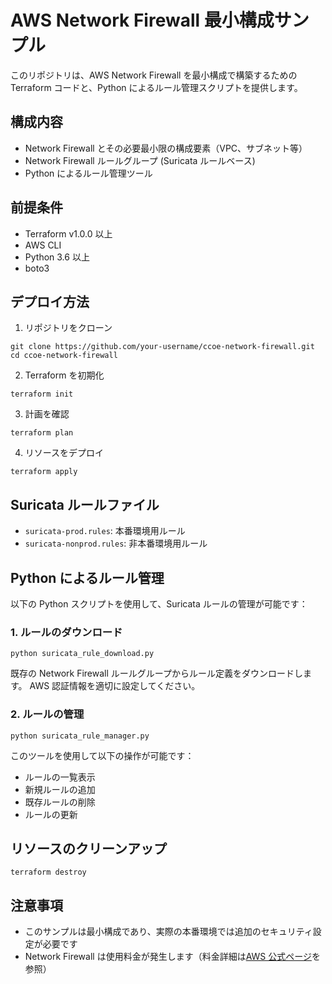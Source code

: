 # AWS Network Firewall 最小構成サンプル

このリポジトリは、AWS Network Firewall を最小構成で構築するための Terraform コードと、Python によるルール管理スクリプトを提供します。

## 構成内容

- Network Firewall とその必要最小限の構成要素（VPC、サブネット等）
- Network Firewall ルールグループ (Suricata ルールベース)
- Python によるルール管理ツール

## 前提条件

- Terraform v1.0.0 以上
- AWS CLI
- Python 3.6 以上
- boto3

## デプロイ方法

1. リポジトリをクローン

```
git clone https://github.com/your-username/ccoe-network-firewall.git
cd ccoe-network-firewall
```

2. Terraform を初期化

```
terraform init
```

3. 計画を確認

```
terraform plan
```

4. リソースをデプロイ

```
terraform apply
```

## Suricata ルールファイル

- `suricata-prod.rules`: 本番環境用ルール
- `suricata-nonprod.rules`: 非本番環境用ルール

## Python によるルール管理

以下の Python スクリプトを使用して、Suricata ルールの管理が可能です：

### 1. ルールのダウンロード

```
python suricata_rule_download.py
```

既存の Network Firewall ルールグループからルール定義をダウンロードします。
AWS 認証情報を適切に設定してください。

### 2. ルールの管理

```
python suricata_rule_manager.py
```

このツールを使用して以下の操作が可能です：

- ルールの一覧表示
- 新規ルールの追加
- 既存ルールの削除
- ルールの更新

## リソースのクリーンアップ

```
terraform destroy
```

## 注意事項

- このサンプルは最小構成であり、実際の本番環境では追加のセキュリティ設定が必要です
- Network Firewall は使用料金が発生します（料金詳細は[AWS 公式ページ](https://aws.amazon.com/network-firewall/pricing/)を参照）
